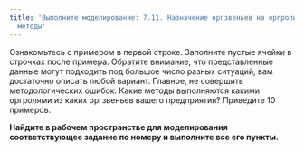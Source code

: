 ```yaml
---
title: 'Выполните моделирование: 7.11. Назначение оргзвеньев на оргроли, выполняющие
  методы'
---
```


Ознакомьтесь с примером в первой строке. Заполните пустые ячейки в
строчках после примера. Обратите внимание, что представленные данные
могут подходить под большое число разных ситуаций, вам достаточно
описать любой вариант. Главное, не совершить методологических ошибок.
Какие методы выполняются какими оргролями из каких оргзвеньев вашего
предприятия? Приведите 10 примеров.

**Найдите в рабочем пространстве для моделирования соответствующее
задание по номеру и выполните все его пункты.**
